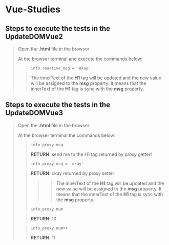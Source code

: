 # Vue-Studies

## Steps to execute the tests in the **UpdateDOMVue2**

> Open the **.html** file in the browser
>
> At the browser terminal and execute the commands below:
>> <code>info.reactive_msg = 'okay'</code>
>>
>> The innerText of the **H1** tag will be updated and the new value will be assigned to the **msg** property.
>> It means that the innerText of the **H1** tag is sync with the **msg** property.

## Steps to execute the tests in the **UpdateDOMVue3**

> Open the **.html** file in the browser
>
> At the browser terminal the commands below:
>> <code>info_proxy.msg</code>
>> 
>> **RETURN**: send me to the H1 tag returned by proxy getter!
>> 
>> <code>info_proxy.msg = 'okay'</code>
>> 
>> **RETURN**: okay returned by proxy setter
>> 
>>>> The innerText of the **H1** tag will be updated and the new value will be assigned to the **msg** property.
>> It means that the innerText of the **H1** tag is sync with the **msg** property.
>> 
>> <code>info_proxy.num</code>
>> 
>> **RETURN**: 10
>> 
>> <code>info_proxy.num++</code>
>> 
>> **RETURN**: 11
